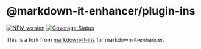 # @markdown-it-enhancer/plugin-ins

[![NPM version](https://img.shields.io/npm/v/@markdown-it-enhancer/plugin-ins.svg?style=flat)](https://www.npmjs.org/package/@markdown-it-enhancer/plugin-ins)
[![Coverage Status](https://codecov.io/gh/Dedicatus546/markdown-it-enhancer/branch/main/graph/badge.svg?component=plugin-ins)](https://app.codecov.io/github/Dedicatus546/markdown-it-enhancer/tree/main?components%5B0%5D=plugin-ins)

This is a fork from [markdown-it-ins](https://github.com/markdown-it/markdown-it-ins) for markdown-it-enhancer.
